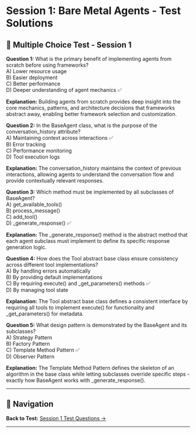 # Session 1: Bare Metal Agents - Test Solutions

## 📝 Multiple Choice Test - Session 1

**Question 1:** What is the primary benefit of implementing agents from scratch before using frameworks?  
A) Lower resource usage  
B) Easier deployment  
C) Better performance  
D) Deeper understanding of agent mechanics ✅  

**Explanation:** Building agents from scratch provides deep insight into the core mechanics, patterns, and architecture decisions that frameworks abstract away, enabling better framework selection and customization.

**Question 2:** In the BaseAgent class, what is the purpose of the conversation_history attribute?  
A) Maintaining context across interactions ✅  
B) Error tracking  
C) Performance monitoring  
D) Tool execution logs  

**Explanation:** The conversation_history maintains the context of previous interactions, allowing agents to understand the conversation flow and provide contextually relevant responses.

**Question 3:** Which method must be implemented by all subclasses of BaseAgent?  
A) get_available_tools()  
B) process_message()  
C) add_tool()  
D) _generate_response() ✅  

**Explanation:** The _generate_response() method is the abstract method that each agent subclass must implement to define its specific response generation logic.

**Question 4:** How does the Tool abstract base class ensure consistency across different tool implementations?  
A) By handling errors automatically  
B) By providing default implementations  
C) By requiring execute() and _get_parameters() methods ✅  
D) By managing tool state  

**Explanation:** The Tool abstract base class defines a consistent interface by requiring all tools to implement execute() for functionality and _get_parameters() for metadata.

**Question 5:** What design pattern is demonstrated by the BaseAgent and its subclasses?  
A) Strategy Pattern  
B) Factory Pattern  
C) Template Method Pattern ✅  
D) Observer Pattern  

**Explanation:** The Template Method Pattern defines the skeleton of an algorithm in the base class while letting subclasses override specific steps - exactly how BaseAgent works with _generate_response().

---

## 🧭 Navigation

**Back to Test:** [Session 1 Test Questions →](Session1_Bare_Metal_Agents.md#multiple-choice-test)

---
